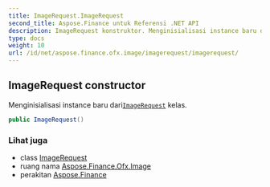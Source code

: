 ```yaml
---
title: ImageRequest.ImageRequest
second_title: Aspose.Finance untuk Referensi .NET API
description: ImageRequest konstruktor. Menginisialisasi instance baru dariImageRequest kelas.
type: docs
weight: 10
url: /id/net/aspose.finance.ofx.image/imagerequest/imagerequest/
---
```

## ImageRequest constructor

Menginisialisasi instance baru dari[`ImageRequest`](../) kelas.

```csharp
public ImageRequest()
```

### Lihat juga

* class [ImageRequest](../)
* ruang nama [Aspose.Finance.Ofx.Image](../../imagerequest/)
* perakitan [Aspose.Finance](../../../)


